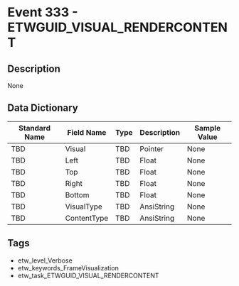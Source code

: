 # Event 333 - ETWGUID_VISUAL_RENDERCONTENT

## Description
None

## Data Dictionary
|Standard Name|Field Name|Type|Description|Sample Value|
|---|---|---|---|---|
|TBD|Visual|TBD|Pointer|None|None|
|TBD|Left|TBD|Float|None|None|
|TBD|Top|TBD|Float|None|None|
|TBD|Right|TBD|Float|None|None|
|TBD|Bottom|TBD|Float|None|None|
|TBD|VisualType|TBD|AnsiString|None|None|
|TBD|ContentType|TBD|AnsiString|None|None|

## Tags
* etw_level_Verbose
* etw_keywords_FrameVisualization
* etw_task_ETWGUID_VISUAL_RENDERCONTENT